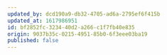 ```yaml
---
updated_by: dcd190a9-db32-4705-ad6a-2795ef6f415b
updated_at: 1617986951
id: bf2852fc-3234-40d2-a266-c1f7fb40e835
origin: 9037b35c-0215-4951-85b0-6f3eee03ba19
published: false
---
```

